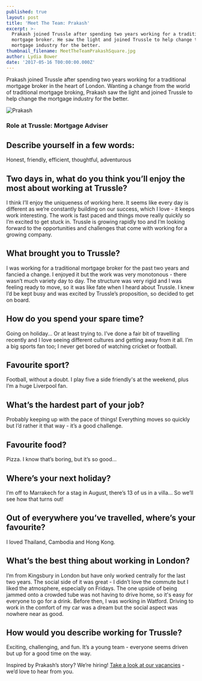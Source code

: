 ```yaml
---
published: true
layout: post
title: 'Meet The Team: Prakash'
excerpt: >-
  Prakash joined Trussle after spending two years working for a traditional
  mortgage broker. He saw the light and joined Trussle to help change the
  mortgage industry for the better. 
thumbnail_filename: MeetTheTeamPrakashSquare.jpg
author: Lydia Bower
date: '2017-05-16 T00:00:00.000Z'
---
```


Prakash joined Trussle after spending two years working for a traditional mortgage broker in the heart of London. Wanting a change from the world of traditional mortgage broking, Prakash saw the light and joined Trussle to help change the mortgage industry for the better. 

![Prakash]({{site.baseurl}}/images/post_images/MeetTheTeamPrakash.jpg)

### Role at Trussle: Mortgage Adviser

## Describe yourself in a few words: 
Honest, friendly, efficient, thoughtful, adventurous

## Two days in, what do you think you’ll enjoy the most about working at Trussle?
I think I’ll enjoy the uniqueness of working here. It seems like every day is different as we’re constantly building on our success, which I love - it keeps work interesting. The work is fast paced and things move really quickly so I’m excited to get stuck in. Trussle is growing rapidly too and I’m looking forward to the opportunities and challenges that come with working for a growing company.      

## What brought you to Trussle?
I was working for a traditional mortgage broker for the past two years and fancied a change. I enjoyed it but the work was very monotonous - there wasn’t much variety day to day. The structure was very rigid and I was feeling ready to move, so it was like fate when I heard about Trussle. I knew I’d be kept busy and was excited by Trussle’s proposition, so decided to get on board. 

## How do you spend your spare time?
Going on holiday… Or at least trying to. I’ve done a fair bit of travelling recently and I love seeing different cultures and getting away from it all. I’m a big sports fan too; I never get bored of watching cricket or football. 

## Favourite sport?
Football, without a doubt. I play five a side friendly's at the weekend, plus I’m a huge Liverpool fan.  

## What’s the hardest part of your job?
Probably keeping up with the pace of things! Everything moves so quickly but I’d rather it that way - it’s a good challenge. 

## Favourite food?
Pizza. I know that’s boring, but it’s so good...

## Where’s your next holiday?
I’m off to Marrakech for a stag in August, there’s 13 of us in a villa… So we’ll see how that turns out! 

## Out of everywhere you’ve travelled, where’s your favourite?
I loved Thailand, Cambodia and Hong Kong.

## What’s the best thing about working in London?
I’m from Kingsbury in London but have only worked centrally for the last two years. The social side of it was great - I didn’t love the commute but I liked the atmosphere, especially on Fridays. The one upside of being jammed onto a crowded tube was not having to drive home, so it's easy for everyone to go for a drink. Before then, I was working in Watford. Driving to work in the comfort of my car was a dream but the social aspect was nowhere near as good.

## How would you describe working for Trussle?
Exciting, challenging, and fun. It’s a young team - everyone seems driven but up for a good time on the way. 

Inspired by Prakash’s story? We’re hiring! [Take a look at our vacancies](https://jobs.lever.co/trussle) - we’d love to hear from you.





